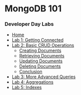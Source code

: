 <h1>MongoDB 101</h1> 
<h3>Developer Day Labs</h3>

* [Home](/)
* [Lab 1: Getting Connected](lab1/)
* [Lab 2: Basic CRUD Operations](lab2/)
  * [Creating Documents](lab2/lab2-1.md)
  * [Retrieving Documents](lab2/lab2-2.md)
  * [Updating Documents](lab2/lab2-3.md)
  * [Deleting Documents](lab2/lab2-4.md)
  * [Conclusion](lab2/end.md)
* [Lab 3: More Advanced Queries](lab3/)
* [Lab 4: Aggregations](lab4/)
* [Lab 5: Indexes](lab5/)